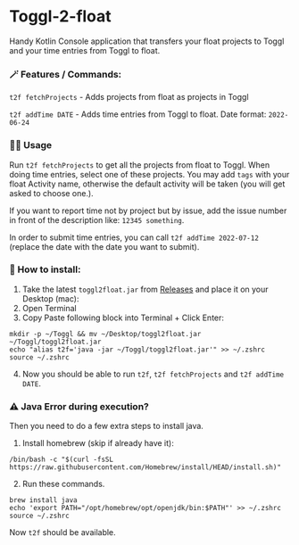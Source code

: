 # Toggl-2-float

Handy Kotlin Console application that transfers your float projects to Toggl and your time entries from Toggl to
float.

### 🪄 Features / Commands:

`t2f fetchProjects` - Adds projects from float as projects in Toggl

`t2f addTime DATE` - Adds time entries from Toggl to float. Date format: `2022-06-24`

### 🧑‍💻 Usage

Run `t2f fetchProjects` to get all the projects from float to Toggl. When doing time entries, select one of these
projects. You may add `tags` with your float Activity name, otherwise the default activity will be taken (you will get
asked to choose one.).

If you want to report time not by project but by issue, add the issue number in front of the description
like: `12345 something`.

In order to submit time entries, you can call `t2f addTime 2022-07-12` (replace the date with the date you want to
submit).



### 🚧 How to install:

1. Take the latest `toggl2float.jar` from [Releases](https://github.com/yannickpulver/toggl-to-float/releases) and place it on your Desktop (mac):
2. Open Terminal
3. Copy Paste following block into Terminal + Click Enter:

```
mkdir -p ~/Toggl && mv ~/Desktop/toggl2float.jar ~/Toggl/toggl2float.jar
echo "alias t2f='java -jar ~/Toggl/toggl2float.jar'" >> ~/.zshrc
source ~/.zshrc
```

4. Now you should be able to run `t2f`, `t2f fetchProjects` and `t2f addTime DATE`.


### ⚠️ Java Error during execution?

Then you need to do a few extra steps to install java. 
1. Install homebrew (skip if already have it):

```
/bin/bash -c "$(curl -fsSL https://raw.githubusercontent.com/Homebrew/install/HEAD/install.sh)"
```

2. Run these commands.

```
brew install java
echo 'export PATH="/opt/homebrew/opt/openjdk/bin:$PATH"' >> ~/.zshrc
source ~/.zshrc
   ```

Now `t2f` should be available. 